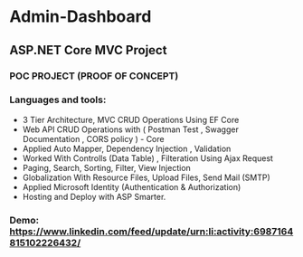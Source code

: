 # Admin-Dashboard
## ASP.NET Core MVC Project
### POC PROJECT (PROOF OF CONCEPT)
### Languages and tools: 
* 3 Tier Architecture, MVC CRUD Operations Using EF Core
* Web API CRUD Operations with ( Postman Test , Swagger Documentation , CORS policy ) - Core
* Applied Auto Mapper, Dependency Injection , Validation
* Worked With Controlls (Data Table) , Filteration Using Ajax Request
* Paging, Search, Sorting, Filter, View Injection
* Globalization With Resource Files, Upload Files, Send Mail (SMTP)
* Applied Microsoft Identity (Authentication & Authorization)
* Hosting and Deploy with ASP Smarter.
### Demo: https://www.linkedin.com/feed/update/urn:li:activity:6987164815102226432/


